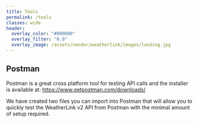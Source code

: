 ```yaml
---
title: Tools
permalink: /tools
classes: wide
header:
  overlay_color: "#000000"
  overlay_filter: "0.0"
  overlay_image: /assets/vendor/weatherlink/images/landing.jpg
---
```


## Postman

Postman is a great cross platform tool for testing API calls and the installer is available at: https://www.getpostman.com/downloads/

We have created two files you can import into Postman that will allow you to quickly test the WeatherLink v2 API from Postman with the minimal amount of setup required.
